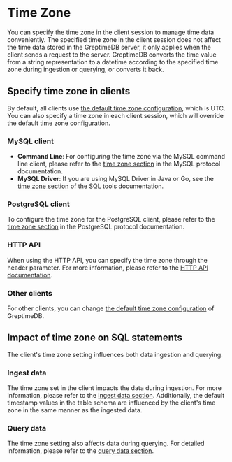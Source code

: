 # Time Zone

You can specify the time zone in the client session to manage time data conveniently.
The specified time zone in the client session does not affect the time data stored in the GreptimeDB server,
it only applies when the client sends a request to the server.
GreptimeDB converts the time value from a string representation to a datetime according to the specified time zone during ingestion or querying, or converts it back.

## Specify time zone in clients

By default, all clients use [the default time zone configuration](/user-guide/deployments/configuration.md#default-time-zone-configuration), which is UTC.
You can also specify a time zone in each client session,
which will override the default time zone configuration.

### MySQL client

- **Command Line**: For configuring the time zone via the MySQL command line client, please refer to the [time zone section](/user-guide/protocols/mysql.md#time-zone) in the MySQL protocol documentation.
- **MySQL Driver**: If you are using MySQL Driver in Java or Go, see the [time zone section](/reference/sql-tools.md#time-zone) of the SQL tools documentation.

### PostgreSQL client

To configure the time zone for the PostgreSQL client, please refer to the [time zone section](/user-guide/protocols/postgresql.md#time-zone) in the PostgreSQL protocol documentation.

### HTTP API

When using the HTTP API, you can specify the time zone through the header parameter. For more information, please refer to the [HTTP API documentation](/user-guide/protocols/http.md#time-zone).

### Other clients

For other clients, you can change [the default time zone configuration](/user-guide/deployments/configuration.md#default-time-zone-configuration) of GreptimeDB.

## Impact of time zone on SQL statements

The client's time zone setting influences both data ingestion and querying.

### Ingest data

The time zone set in the client impacts the data during ingestion.
For more information, please refer to the [ingest data section](/user-guide/ingest-data/for-iot/sql.md#time-zone).
Additionally, the default timestamp values in the table schema are influenced by the client's time zone in the same manner as the ingested data.

### Query data

The time zone setting also affects data during querying.
For detailed information, please refer to the [query data section](/user-guide/query-data/sql.md#time-zone).

